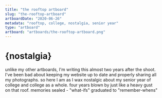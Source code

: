 ```yaml
---
title: "the rooftop artboard"
slug: "the-rooftop-artboard"
artboardDate: "2020-06-26"
metadata: "rooftop, college, nostalgia, senior year"
type: "artboard"
artboard: "artboards/the-rooftop-artboard.png"
--- 
```


# {nostalgia}

unlike my other artboards, I'm writing this almost two years after the shoot. I've been bad about keeping my website up to date and properly sharing all my photographs. so here I am as I wax nostalgic about my senior year of college and college as a whole. four years blown by just like a heavy gust on that roof. memories sealed - "what-ifs" graduated to "remember-whens"
